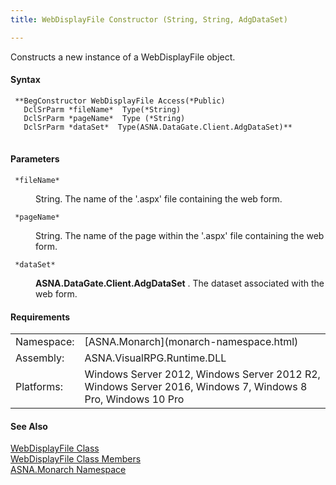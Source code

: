 ```yaml
---
title: WebDisplayFile Constructor (String, String, AdgDataSet)

---
```


Constructs a new instance of a WebDisplayFile object.

#### Syntax
<pre class="prettyprint"><code class="avr"> **BegConstructor WebDisplayFile Access(*Public)
   DclSrParm *fileName*  Type(*String)
   DclSrParm *pageName*  Type (*String)
   DclSrParm *dataSet*  Type(ASNA.DataGate.Client.AdgDataSet)** </code>
      </pre>

#### Parameters
<dl>
        <dt>
          <code> *fileName* </code>
        </dt>
        <dd>

String. The name of the '.aspx' file containing the web form.
</dd>
        <dt>
          <code> *pageName* </code>
        </dt>
        <dd>

String. The name of the page within the '.aspx' file containing the web form.
</dd>
        <dt>
          <code> *dataSet* </code>
        </dt>
        <dd>

**ASNA.DataGate.Client.AdgDataSet** . The dataset associated with the web form.
</dd>
</dl>
<!-- -->

#### Requirements
<table class="dttable" cellspacing="0" cellpadding="4" width="60%">
           <colgroup>
            <col width="15%" style="font-weight:bold" />
            <col width="85%" />
          </colgroup>
          <tr>
            <td>Namespace:</td>
            <td>[ASNA.Monarch](monarch-namespace.html)</td>
          </tr>
          <tr>
            <td>Assembly:</td>
            <td>ASNA.VisualRPG.Runtime.DLL</td>
          </tr>
         <tr>
            <td>Platforms:</td>
            <td> Windows Server 2012, Windows Server 2012 R2, Windows Server 2016,  Windows 7, Windows 8 Pro, Windows 10 Pro</td>
         </tr>
</table>

<!-- end -->

#### See Also
[ WebDisplayFile Class](web-display-file-class.html) <br /> [ WebDisplayFile Class Members](web-display-file-class-members.html) <br /> [ASNA.Monarch Namespace](monarch-namespace.html)
